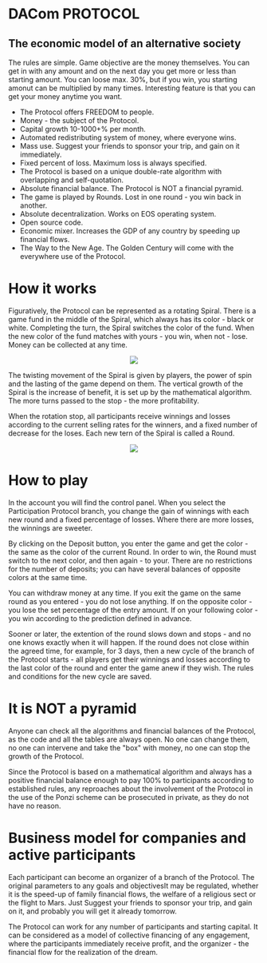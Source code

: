 # DACom PROTOCOL
## The economic model of an alternative society
The rules are simple. Game objective are the money themselves. You can get in with any amount and on the next day you get more or less than starting amount. You can loose max. 30%, but if you win, you starting amonut can be multiplied by many times. Interesting feature is that you can get your money anytime you want.

- The Protocol offers FREEDOM to people.
- Money - the subject of the Protocol. 
- Capital growth 10-1000+% per month. 
- Automated redistributing system of money, where everyone wins.
- Mass use. Suggest your friends to sponsor your trip, and gain on it immediately.
- Fixed percent of loss. Maximum loss is always specified.
- The Protocol is based on a unique double-rate algorithm with overlapping and self-quotation.
- Absolute financial balance. The Protocol is NOT a financial pyramid.
- The game is played by Rounds. Lost in one round - you win back in another.
- Absolute decentralization. Works on EOS operating system.
- Open source code.
- Economic mixer. Increases the GDP of any country by speeding up financial flows.
- The Way to the New Age. The Golden Century will come with the everywhere use of the Protocol.



# How it works
Figuratively, the Protocol can be represented as a rotating Spiral. There is a game fund in the middle of the Spiral, which always has its color - black or white. Completing the turn, the Spiral switches the color of the fund. When the new color of the fund matches with yours - you win, when not - lose. Money can be collected at any time.

<p align="center">
  <img src="https://github.com/dacom-dark-sun/protocol.v1/blob/master/spiral2.gif"/>
</p>


The twisting movement of the Spiral is given by players, the power of spin and the lasting of the game depend on them. The vertical growth of the Spiral is the increase of benefit, it is set up by the mathematical algorithm. The more turns passed to the stop - the more profitability.

When the rotation stop, all participants receive winnings and losses according to the current selling rates for the winners, and a fixed number of decrease for the loses. Each new tern of the Spiral is called a Round.

<p align="center">
  <img src="https://github.com/dacom-dark-sun/protocol.v1/blob/master/pools.gif"/>
</p>

# How to play
In the account you will find the control panel. When you select the Participation Protocol branch, you change the gain of winnings with each new round and a fixed percentage of losses. Where there are more losses, the winnings are sweeter.

By clicking on the Deposit button, you enter the game and get the color - the same as the color of the current Round. In order to win, the Round must switch to the next color, and then again - to your. There are no restrictions for the number of deposits; you can have several balances of opposite colors at the same time.

You can withdraw money at any time. If you exit the game on the same round as you entered - you do not lose anything. If on the opposite color - you lose the set percentage of the entry amount. If on your following color - you win according to the prediction defined in advance.

Sooner or later, the extention of the round slows down and stops - and no one knows exactly when it will happen. If the round does not close within the agreed time, for example, for 3 days, then a new cycle of the branch of the Protocol starts - all players get their winnings and losses according to the last color of the round and enter the game anew if they wish. The rules and conditions for the new cycle are saved.

# It is NOT a pyramid
Anyone can check all the algorithms and financial balances of the Protocol, as the code and all the tables are always open. No one can change them, no one can intervene and take the "box" with money, no one can stop the growth of the Protocol.

Since the Protocol is based on a mathematical algorithm and always has a positive financial balance enough to pay 100% to participants according to established rules, any reproaches about the involvement of the Protocol in the use of the Ponzi scheme can be prosecuted in private, as they do not have no reason.

# Business model for companies and active participants
Each participant can become an organizer of a branch of the Protocol. The original parameters to any goals and objectivesIt may be regulated, whether it is the speed-up of family financial flows, the welfare of a religious sect or the flight to Mars. Just Suggest your friends to sponsor your trip, and gain on it, and probably you will get it already tomorrow.

The Protocol can work for any number of participants and starting capital. It can be considered as a model of collective financing of any engagement, where the participants immediately receive profit, and the organizer - the financial flow for the realization of the dream.
